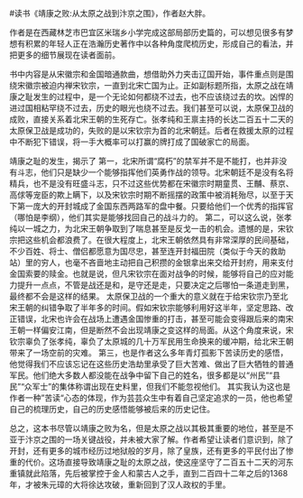 #读书《靖康之败:从太原之战到汴京之围》，作者赵大胖。

作者是在西藏林芝市巴宜区米瑞乡小学完成这部局部历史篇的，可以想见很多有梦想有积累的年轻人正在浩瀚历史著作中以各种角度爬梳历史，形成自己的看法，并把更多的细节展现在读者面前。

书中内容是从宋徽宗和金国暗通款曲，想借助外力夹击辽国开始，事件重点则是围绕宋徽宗被迫内禅宋钦宗，一直到北宋亡国为止。正如副标题所指，太原之战在靖康之耻发生的过程中，是一个无论如何都绕不过去，也不应该绕过去的坎。凶悍的进过国相粘罕绕不过去，历史的眼光也绕不过去。我们甚至可以说，太原保卫战的成败，直接关系着北宋王朝的生死存亡。张孝纯和王禀主持的长达二百五十二天的太原保卫战是成功的，失败的是以宋钦宗为首的北宋朝廷。后者在救援太原的过程中不断犯下错误，将一手大概率可以打赢的牌打成了国破家亡的局面。

靖康之耻的发生，揭示了
第一，北宋所谓“腐朽”的禁军并不是不能打，也并非没有斗志，他们只是缺少一个能够指挥他们英勇作战的领导。北宋朝廷不是没有名将精兵，也不是没有旺盛斗志，只不过这些优势都在宋徽宗时期童贯、王黼、蔡京、高俅等宠臣的欺上瞒下，以及宋钦宗时期不断摇摆的政策中被消耗殆尽，以至于天下第一庞大的开封城成了金国东西两路军的盘中餐。只要给他们一个优秀的指挥官（哪怕是李纲），他们其实是能够找回自己的战斗力的。
第二，可以这么说，张孝纯以一城之力，为北宋王朝争取到了喘息甚至是反戈一击的机会。遗憾的是，宋钦宗把这些机会都浪费了。在很大程度上，北宋王朝依然具有非常深厚的民间基础，不少百姓、将士、僧侣都愿意为国尽忠，甚至连开封福田院（类似于今天的救助站）里的穷人，也毫不吝啬地主动把自己积攒的金银拿出来交给开封府，用来支付金国索要的赎金。也就是说，但凡宋钦宗在面对战争的时候，能够将自己的应对能力提升一点点，不管是战还是和，是守还是走，只要决定之后哪怕一条道走到黑，最终都不会是这样的结果。
太原保卫战的一个重大的意义就在于给宋钦宗乃至北宋王朝的纠错争取了半年多的时间。假如宋钦宗能够利用好这半年，坚定思路、改正错误，北宋也许会在战场上遭遇金国惨重的打击，甚至可能会变得跟后来的南宋王朝一样偏安江南，但是断然不会出现靖康之变这样的局面。从这个角度来说，宋钦宗辜负了张孝纯，辜负了太原城的几十万军民用生命换来的缓冲期，给北宋王朝带来了一场空前的灾难。
第三，也是作者这么多年青灯孤影下苦读历史的感悟，他觉得我们不应该忘记在这些历史浩劫里承受了巨大苦难、做出了巨大牺牲的普通军民。他们绝大多数人都没能在战争中留下自己的姓名，很多都是以“州民”“县民”“众军士”的集体称谓出现在史料里，但我们不能忽视他们。
其实我认为这也是作者一种”苦读“心态的体现，作为芸芸众生中有着自己坚定追求的一员，他也希望自己的梳理历史，自己的历史感悟能够被后来的历史记住。

总之，这本书尽管以靖康之败为名，但是太原之战以其极其重要的地位，甚至是不亚于汴京之围的一场关键战役，并未被大家了解。作者希望让读者们意识到，除了开封，还有更多的城市经历过地狱般的岁月，除了皇族，还有更多的平民付出了惨重的代价。这场直接导致靖康之耻的太原之战，使这座坚守了二百五十二天的河东重镇就此陷落，先后被掌控于金人和蒙古人之手，直到二百四十二年之后的1368年，才被朱元璋的大将徐达攻破，重新回到了汉人政权的手里。